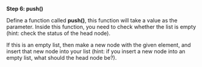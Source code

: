 <!--title={Inserting Items in Empty List}--> 

<!--badges={Algorithms:2,Python:1}-->

<!--concepts={Inserting Into a Linked List}-->

**Step 6: push()**

Define a function called **push()**, this function will take a value as the parameter. Inside this function, you need to check whether the list is empty (hint: check the status of the head node).

If this is an empty list, then make a new node with the given element, and insert that new node into your list (hint: if you insert a new node into an empty list, what should the head node be?).

